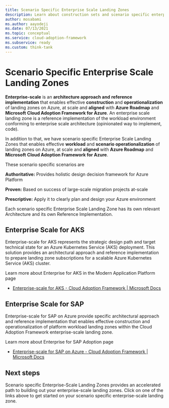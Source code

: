 ```yaml
---
title: Scenario Specific Enterprise Scale Landing Zones
description: Learn about construction sets and scenario specific enterprise scale landing zones
author: mosabami
ms.author: aayodeji
ms.date: 07/13/2021
ms.topic: conceptual
ms.service: cloud-adoption-framework
ms.subservice: ready
ms.custom: think-tank
---
```


# Scenario Specific Enterprise Scale Landing Zones

**Enterprise-scale** is an **architecture approach and** **reference implementation** that enables effective **construction** and **operationalization** of landing zones on Azure, at scale and **aligned** with **Azure** **Roadmap** and **Microsoft** **Cloud Adoption Framework for Azure**. An enterprise scale landing zone is a reference implementation of the workload environment conforming to enterprise scale architecture (opinionated way to implement, code). 

In addition to that, we have scenario specific Enterprise Scale Landing Zones that enables effective **workload** and **scenario operationalization** of landing zones on Azure, at scale and **aligned** with **Azure Roadmap** and **Microsoft** **Cloud Adoption Framework for Azure**. 

These scenario specific scenarios are 

**Authoritative:** Provides holistic design decision framework for Azure Platform

**Proven:** Based on success of large-scale migration projects at-scale

**Prescriptive:** Apply it to clearly plan and design your Azure environment

Each scenario specific Enterprise Scale Landing Zone has its own relevant Architecture and its own Reference Implementation.

## Enterprise Scale for AKS

Enterprise-scale for AKS represents the strategic design path and target technical state for an Azure Kubernetes Service (AKS) deployment. This solution provides an architectural approach and reference implementation to prepare landing zone subscriptions for a scalable Azure Kubernetes Service (AKS) cluster. 

Learn more about Enterprise for AKS in the Modern Application Platform page

- [Enterprise-scale for AKS - Cloud Adoption Framework | Microsoft Docs](https://docs.microsoft.com/azure/cloud-adoption-framework/scenarios/aks/enterprise-scale-landing-zone)

## Enterprise Scale for SAP

Enterprise-scale for SAP on Azure provide specific architectural approach and reference implementation that enables effective construction and operationalization of platform workload landing zones within the Cloud Adoption Framework enterprise-scale landing zone. 

Learn more about Enterprise for SAP Adoption page

- [Enterprise-scale for SAP on Azure - Cloud Adoption Framework | Microsoft Docs](https://docs.microsoft.com/azure/cloud-adoption-framework/scenarios/sap/enterprise-scale-landing-zone)

## Next steps

Scenario specific Enterprise-Scale Landing Zones provides an accelerated path to building out your enterprise-scale landing zones. Click on one of the links above to get started on your scenario specific enterprise-scale landing zone.